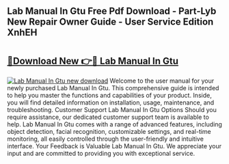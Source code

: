 ## Lab Manual In Gtu Free Pdf Download - Part-Lyb New Repair Owner Guide - User Service Edition XnhEH

# <h2><a href="http://bc53547.oget.top/?id=Lab+Manual+In+Gtu">🔗Download New 👉🔴 Lab Manual In Gtu</a></h2>

[![Lab Manual In Gtu new download](https://i.imgur.com/5g1atiW.png)](http://bc53547.oget.top/?id=Lab+Manual+In+Gtu)
Welcome to the user manual for your newly purchased Lab Manual In Gtu. This comprehensive guide is intended to help you master the functions and capabilities of your product. Inside, you will find detailed information on installation, usage, maintenance, and troubleshooting. Customer Support Lab Manual In Gtu Options Should you require assistance, our dedicated customer support team is available to help. Lab Manual In Gtu comes with a range of advanced features, including object detection, facial recognition, customizable settings, and real-time monitoring, all easily controlled through the user-friendly and intuitive interface. Your Feedback is Valuable Lab Manual In Gtu. We appreciate your input and are committed to providing you with exceptional service.
